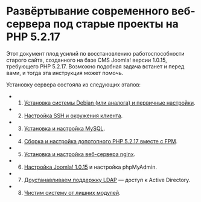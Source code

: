 # Развёртывание современного веб-сервера под старые проекты на PHP 5.2.17

Этот документ плод усилий по восстановлению работоспособности старого сайта, созданного на базе CMS Joomla! версии 1.0.15, требующего PHP 5.2.17. Возможно подобная задача встанет и перед вами, и тогда эта инструкция может помочь.

Установку сервера состояла из следующих этапов:

* 1. [Установка системы Debian (или аналога) и первичные настройки](first-install-and-adjust-debian.md).
* 2. [Настройка SSH и окружения клиента](ssh-tuning.md).
* 3. [Установка и настройка MySQL](install-and-adjust-MySQL-fоr-php-5.2.17.md).
* 4. [Сборка и настройка допотопного PHP 5.2.17 вместе с FPM](make-php-5.2.17-for-debian-jessie.md).
* 5. [Установка и настройка веб-сервера nginx](install-and-adjust-nginx-fоr-php-5.2.17.md).
* 6. [Настройка Joomla! 1.0.15](settings-config-for-Joolma-1.0.15.md) и настройка phpMyAdmin.
* 7. [Доустанавливаем поддержку LDAP](adding-ldap-to-debian-nginx-and-php.md) — доступ к Active Directory.
* 8. [Чистим систему от лишних модулей](claen.md).









